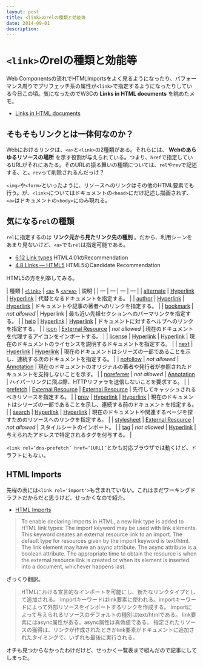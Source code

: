 ```yaml
---
layout: post
title: <link>のrelの種類と効能等
date: 2014-09-01
description: 
---
```


# `<link>`のrelの種類と効能等

Web Componentsの流れでHTMLImportsをよく見るようになったり、パフォーマンス周りでプリフェッチ系の属性が`<link>`で指定するようになったりしている今日この頃。気になったのでW3Cの **Links in HTML documents** を眺めたメモ。

- [Links in HTML documents](http://www.w3.org/TR/html401/struct/links.html)

## そもそもリンクとは一体何なのか？

Webにおけるリンクは、`<a>`と`<link>`の2種類がある。それらには、 **Webのあらゆるリソースの場所** を示す役割が与えられている。つまり、`href`で指定しているURLがそれにあたる。そのURLの振る舞いの種類については、`rel`や`rev`で記述する、と。`rev`って削除されるんだっけ？

`<img>`や`<form>`といったように、リソースへのリンクはその他のHTML要素でも行う。が、`<link>`についてはドキュメントの`<head>`にだけ記述し描画されず、`<a>`はドキュメントの`<body>`にのみ現れる。

## 気になる`rel`の種類

`rel`に指定するのは **リンク元から見たリンク先の種別** 。だから、利用シーンをあまり見ないけど、`<a>`でも`rel`は指定可能である。

- [6.12 Link types](http://www.w3.org/TR/html401/types.html#type-links) HTML4.01のRecommendation
- [4.8 Links — HTML5](http://www.w3.org/TR/html5/links.html) HTML5のCandidate Recommendation

HTML5の方を列挙してみる。

| 種類 | [`<link>`](http://www.w3.org/TR/html5/document-metadata.html#the-link-element) | [`<a>`](http://www.w3.org/TR/html5/text-level-semantics.html#the-a-element) & [`<area>`](http://www.w3.org/TR/html5/embedded-content-0.html#the-area-element) | 説明 |
| — | — | — | — |
| [alternate](http://www.w3.org/TR/html5/links.html#rel-alternate) | [Hyperlink](http://www.w3.org/TR/html5/links.html#hyperlink) | [Hyperlink](http://www.w3.org/TR/html5/links.html#hyperlink) | 代替となるドキュメントを指定する。 |
| [author](http://www.w3.org/TR/html5/links.html#link-type-author) | [Hyperlink](http://www.w3.org/TR/html5/links.html#hyperlink) | [Hyperlink](http://www.w3.org/TR/html5/links.html#hyperlink) | ドキュメントや記事の著者へのリンクを指定する。 |
| [bookmark](http://www.w3.org/TR/html5/links.html#link-type-bookmark) | _not allowed_ | Hyperlink | 最も近い先祖セクションへのパーマリンクを指定する。 |
| [help](http://www.w3.org/TR/html5/links.html#link-type-help) | [Hyperlink](http://www.w3.org/TR/html5/links.html#hyperlink) | [Hyperlink](http://www.w3.org/TR/html5/links.html#hyperlink) | ドキュメントに対するヘルプへのリンクを指定する。 |
| [icon](http://www.w3.org/TR/html5/links.html#rel-icon) | [External Resource](http://www.w3.org/TR/html5/links.html#external-resource-link) | _not allowed_ | 現在のドキュメントを代理するアイコンをインポートする。 |
| [license](http://www.w3.org/TR/html5/links.html#link-type-license) | [Hyperlink](http://www.w3.org/TR/html5/links.html#hyperlink) | [Hyperlink](http://www.w3.org/TR/html5/links.html#hyperlink) | 現在のドキュメントのライセンスを説明するドキュメントを指定する。 |
| [next](http://www.w3.org/TR/html5/links.html#link-type-next) | [Hyperlink](http://www.w3.org/TR/html5/links.html#hyperlink) | [Hyperlink](http://www.w3.org/TR/html5/links.html#hyperlink) | 現在のドキュメントはシリーズの一部であることを示し、連続する次のドキュメントを指定する。 |
| [nofollow](http://www.w3.org/TR/html5/links.html#link-type-nofollow) | _not allowed_ | [Annotation](http://www.w3.org/TR/html5/links.html#hyperlink-annotation) | 現在のドキュメントのオリジナルの著者や発行者が参照されたドキュメントを支持しないことを示す。 |
| [noreferrer](http://www.w3.org/TR/html5/links.html#link-type-noreferrer) | _not allowed_ | [Annotation](http://www.w3.org/TR/html5/links.html#hyperlink-annotation) | ハイパーリンクに飛ぶ際、HTTPリファラを送信しないことを要求する。 |
| [prefetch](http://www.w3.org/TR/html5/links.html#link-type-prefetch) | [External Resource](http://www.w3.org/TR/html5/links.html#external-resource-link) | [External Resource](http://www.w3.org/TR/html5/links.html#external-resource-link) | 先行してキャッシュされるべきリソースを指定する。 |
| [prev](http://www.w3.org/TR/html5/links.html#link-type-prev) | [Hyperlink](http://www.w3.org/TR/html5/links.html#hyperlink) | [Hyperlink](http://www.w3.org/TR/html5/links.html#hyperlink) | 現在のドキュメントはシリーズの一部であることを示し、連続する前のドキュメントを指定する。 |
| [search](http://www.w3.org/TR/html5/links.html#link-type-search) | [Hyperlink](http://www.w3.org/TR/html5/links.html#hyperlink) | [Hyperlink](http://www.w3.org/TR/html5/links.html#hyperlink) | 現在のドキュメントや関連するページを探すためのリソースへのリンクを指定する。 |
| [stylesheet](http://www.w3.org/TR/html5/links.html#link-type-stylesheet) | [External Resource](http://www.w3.org/TR/html5/links.html#external-resource-link) | _not allowed_ | スタイルシートのインポート。 |
| [tag](http://www.w3.org/TR/html5/links.html#link-type-tag) | _not allowed_ | [Hyperlink](http://www.w3.org/TR/html5/links.html#hyperlink) | 与えられたアドレスで特定されるタグを付与する。 |

`<link rel=‘dns-prefetch’ href=‘[URL]’`とかも対応ブラウザでは動くけど、ドラフトにもない。

## HTML Imports

先程の表には`<link rel='import'>`も含まれていない。これはまだワーキングドラフトだからだと思うけど、せっかくなので紹介。

- [HTML Imports](http://www.w3.org/TR/html-imports/)

>To enable declaring imports in HTML, a new link type is added to HTML link types:
>The import keyword may be used with link elements. This keyword creates an external resource link to an import.
>The default type for resources given by the import keyword is text/html.
>The link element may have an async attribute. The async attribute is a boolean attribute.
>The appropriate time to obtain the resource is when the external resource link is created or when its element is inserted into a document, whichever happens last.

ざっくり翻訳。

>HTMLにおける宣言的なインポートを可能にし、新たなリンクタイプとして追加される。
>importキーワードはlink要素に使われる。importキーワードによって外部リソースをインポートするリンクを作成する。
>importによって与えられるリソースのデフォルトの種別はtext/htmlである。
>link要素にはasync属性がある。async属性は真偽値である。
>指定されたリソースの獲得は、リンクが作成されたときかlink要素がドキュメントに追加されたタイミングで、いずれも最後に実行される。

オチも見つからなかったわけだけど、せっかく一覧表まで組んだので記事にしてしまった。